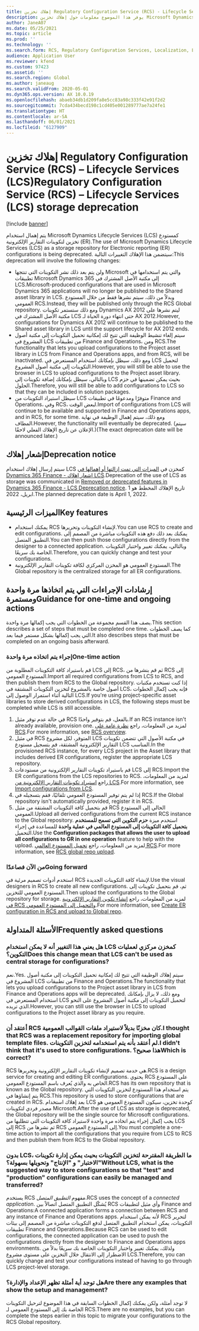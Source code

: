 ```yaml
---
title: إهلاك تخزين Regulatory Configuration Service (RCS) - Lifecycle Services (LCS)
description: يوفر هذا الموضوع معلومات حول إهلاك تخزين Microsoft Dynamics Lifecycle Services (LCS) الذي يتم التخطيط له كجزء من نشر المستودع العالمي Regulatory Configuration Service (RCS).
author: JaneA07
ms.date: 05/25/2021
ms.topic: article
ms.prod: ''
ms.technology: ''
ms.search.form: RCS, Regulatory Configuration Services, Localization, LCS storage, LCS storage deprecation
audience: Application User
ms.reviewer: kfend
ms.custom: 97423
ms.assetid: ''
ms.search.region: Global
ms.author: janeaug
ms.search.validFrom: 2020-05-01
ms.dyn365.ops.version: AX 10.0.19
ms.openlocfilehash: abaeb34db1d209fa8e5cc83a98c333f42e91f2d2
ms.sourcegitcommit: 7cda434becd198c1cd405e001289777ae7a24fe1
ms.translationtype: HT
ms.contentlocale: ar-SA
ms.lasthandoff: 06/01/2021
ms.locfileid: "6127909"
---
```

# <a name="regulatory-configuration-service-rcs--lifecycle-services-lcs-storage-deprecation"></a><span data-ttu-id="d6684-103">إهلاك تخزين Regulatory Configuration Service (RCS) – Lifecycle Services (LCS)</span><span class="sxs-lookup"><span data-stu-id="d6684-103">Regulatory Configuration Service (RCS) – Lifecycle Services (LCS) storage deprecation</span></span>

[!include [banner](../includes/banner.md)]

<span data-ttu-id="d6684-104">يتم إهمال استخدام Microsoft Dynamics Lifecycle Services (LCS) كمستودع تخزين لتكوينات التقارير الإلكترونية (ER).</span><span class="sxs-lookup"><span data-stu-id="d6684-104">The use of Microsoft Dynamics Lifecycle Services (LCS) as a storage repository for Electronic reporting (ER) configurations is being deprecated.</span></span> <span data-ttu-id="d6684-105">سيتضمن هذا الإهلاك التغييرات التالية:</span><span class="sxs-lookup"><span data-stu-id="d6684-105">This deprecation will involve the following changes:</span></span>

- <span data-ttu-id="d6684-106">ولن يتم بعد ذلك نشر التكوينات التي تنتجها Microsoft والتي يتم استخدامها في تطبيقات Microsoft Dynamics 365 إلى مكتبة الأصل المشترك في LCS.</span><span class="sxs-lookup"><span data-stu-id="d6684-106">Microsoft-produced configurations that are used in Microsoft Dynamics 365 applications will no longer be published to the Shared asset library in LCS.</span></span> <span data-ttu-id="d6684-107">وبدلاً من ذلك، سيتم نشرها فقط من خلال المستودع العمومي RCS.</span><span class="sxs-lookup"><span data-stu-id="d6684-107">Instead, they will be published only through the RCS Global repository.</span></span> <span data-ttu-id="d6684-108">ومع ذلك ستستمر تكوينات Dynamics AX 2012 ليتم نشرها على مكتبة الأصل المشترك في LCS حتى انتهاء دورة الحياة لـ AX 2012.</span><span class="sxs-lookup"><span data-stu-id="d6684-108">However, configurations for Dynamics AX 2012 will continue to be published to the Shared asset library in LCS until the support lifecycle for AX 2012 ends.</span></span>
- <span data-ttu-id="d6684-109">سيتم إلغاء تنشيط الوظيفة التي تتيح لك إمكانية تحميل التكوينات إلى مكتبة أصول المشروع في LCS من تطبيقات Finance and Operations، ومن RCS.</span><span class="sxs-lookup"><span data-stu-id="d6684-109">The functionality that lets you upload configurations to the Project asset library in LCS from Finance and Operations apps, and from RCS, will be inactivated.</span></span> <span data-ttu-id="d6684-110">ومع ذلك، سيظل بإمكانك استخدام المستعرض في LCS لتحميل التكوينات إلى مكتبة أصول المشروع.</span><span class="sxs-lookup"><span data-stu-id="d6684-110">However, you will still be able to use the browser in LCS to upload configurations to the Project asset library.</span></span> <span data-ttu-id="d6684-111">وبالتالي، سيظل بإمكانك إضافة تكوينات إلى LCS بحيث يمكن تضمينها في حزم الحلول.</span><span class="sxs-lookup"><span data-stu-id="d6684-111">Therefore, you will still be able to add configurations to LCS so that they can be included in solution packages.</span></span>
- <span data-ttu-id="d6684-112">سيظل استيراد التكوينات من LCS متوفرًا ومدعومًا في تطبيقات Finance and Operations، وفي RCS، لبعض الوقت.</span><span class="sxs-lookup"><span data-stu-id="d6684-112">Import of configurations from LCS will continue to be available and supported in Finance and Operations apps, and in RCS, for some time.</span></span> <span data-ttu-id="d6684-113">ومع ذلك، سيتم إهمال الوظيفة في نهاية المطاف.</span><span class="sxs-lookup"><span data-stu-id="d6684-113">However, the functionality will eventually be deprecated.</span></span> <span data-ttu-id="d6684-114">(سيتم الإعلان عن تاريخ الإهلاك الفعلي لاحقًا.)</span><span class="sxs-lookup"><span data-stu-id="d6684-114">(The exact deprecation date will be announced later.)</span></span>

## <a name="deprecation-notice"></a><span data-ttu-id="d6684-115">إشعار إهلاك</span><span class="sxs-lookup"><span data-stu-id="d6684-115">Deprecation notice</span></span>

<span data-ttu-id="d6684-116">سيتم إرسال إهلاك استخدام LCS كمخزن في [‏‫الميزات التي تمت إزالتها أو إهمالها‬ في Dynamics 365 Finance - إشعار إهلاك LCS](../get-started/removed-deprecated-features-finance.md#features-removed-or-deprecated-in-the-finance-10017-release).</span><span class="sxs-lookup"><span data-stu-id="d6684-116">Deprecation of the use of LCS as storage was communicated in [Removed or deprecated features in Dynamics 365 Finance - LCS Deprecation notice](../get-started/removed-deprecated-features-finance.md#features-removed-or-deprecated-in-the-finance-10017-release).</span></span> <span data-ttu-id="d6684-117">تاريخ الإهلاك المخطط هو 1 ابريل، 2022.</span><span class="sxs-lookup"><span data-stu-id="d6684-117">The planned deprecation date is April 1, 2022.</span></span>

## <a name="key-features"></a><span data-ttu-id="d6684-118">الميزات الرئيسية</span><span class="sxs-lookup"><span data-stu-id="d6684-118">Key features</span></span>

- <span data-ttu-id="d6684-119">يمكنك استخدام RCS لإنشاء التكوينات وتحريرها.</span><span class="sxs-lookup"><span data-stu-id="d6684-119">You can use RCS to create and edit configurations.</span></span> <span data-ttu-id="d6684-120">يمكنك بعد ذلك دفع هذه التكوينات مباشرة من المصمم إلى التطبيق المتصل.</span><span class="sxs-lookup"><span data-stu-id="d6684-120">You can then push those configurations directly from the designer to a connected application.</span></span> <span data-ttu-id="d6684-121">وبالتالي، يمكنك تغيير واختبار التكوينات الخاصة بك سريعًا.</span><span class="sxs-lookup"><span data-stu-id="d6684-121">Therefore, you can quickly change and test your configurations.</span></span>
- <span data-ttu-id="d6684-122">المستودع العمومي هو المخزن المركزي لكافة تكوينات التقارير الإلكترونية.</span><span class="sxs-lookup"><span data-stu-id="d6684-122">The Global repository is the centralized storage for all ER configurations.</span></span>

## <a name="guidance-for-one-time-and-ongoing-actions"></a><span data-ttu-id="d6684-123">إرشادات الإجراءات التي يتم اتخاذها مرة واحدة ومستمرة</span><span class="sxs-lookup"><span data-stu-id="d6684-123">Guidance for one-time and ongoing actions</span></span>

<span data-ttu-id="d6684-124">يصف هذا القسم مجموعة من الخطوات التي يجب إكمالها مرة واحدة.</span><span class="sxs-lookup"><span data-stu-id="d6684-124">This section describes a set of steps that must be completed one time.</span></span> <span data-ttu-id="d6684-125">كما يصف الخطوات التي يجب إكمالها بشكل مستمر فيما بعد.</span><span class="sxs-lookup"><span data-stu-id="d6684-125">It also describes steps that must be completed on an ongoing basis afterward.</span></span>

### <a name="one-time-action"></a><span data-ttu-id="d6684-126">إجراء يتم اتخاذه مرة واحدة</span><span class="sxs-lookup"><span data-stu-id="d6684-126">One-time action</span></span>

<span data-ttu-id="d6684-127">قم باستيراد كافة التكوينات المطلوبة من LCS إلى RCS، ثم قم بنشرها من RCS إلى المستودع العمومي.</span><span class="sxs-lookup"><span data-stu-id="d6684-127">Import all required configurations from LCS to RCS, and then publish them from RCS to the Global repository.</span></span> <span data-ttu-id="d6684-128">إذا كنت تستخدم مكتبات أصول خاصة بالمشروع لتخزين التكوينات المشتقة في LCS، فإنه يجب إكمال الخطوات التالية أثناء استمرار الوصول إلى LCS.</span><span class="sxs-lookup"><span data-stu-id="d6684-128">If you're using project-specific asset libraries to store derived configurations in LCS, the following steps must be completed while LCS is still accessible.</span></span>

1. <span data-ttu-id="d6684-129">في حالة عدم توفر مثيل RCS بالفعل، قم بتوفير واحدًا.</span><span class="sxs-lookup"><span data-stu-id="d6684-129">If an RCS instance isn't already available, provision one.</span></span> <span data-ttu-id="d6684-130">لمزيد من المعلومات، راجع [نظرة عامة على RCS](rcs-overview.md).</span><span class="sxs-lookup"><span data-stu-id="d6684-130">For more information, see [RCS overview](rcs-overview.md).</span></span>
2. <span data-ttu-id="d6684-131">في مثيل RCS المتوفر، لكل مشروع LCS في مكتبة الأصول التي تتضمن تكوينات التقارير الإلكترونية المشتقة، قم بتسجيل مستودع LCS المناسب.</span><span class="sxs-lookup"><span data-stu-id="d6684-131">In the provisioned RCS instance, for every LCS project in the Asset library that includes derived ER configurations, register the appropriate LCS repository.</span></span>
3. <span data-ttu-id="d6684-132">قم باستيراد تكوينات التقارير الإلكترونية من مستودعات LCS إلى RCS.</span><span class="sxs-lookup"><span data-stu-id="d6684-132">Import the ER configurations from the LCS repositories to RCS.</span></span> <span data-ttu-id="d6684-133">لمزيد من المعلومات، راجع [استيراد تكوينات التقارير الإلكترونية من LCS](../../dev-itpro/analytics/tasks/er-import-configuration-lifecycle-services.md).</span><span class="sxs-lookup"><span data-stu-id="d6684-133">For more information, see [Import configurations from LCS](../../dev-itpro/analytics/tasks/er-import-configuration-lifecycle-services.md).</span></span>
4. <span data-ttu-id="d6684-134">إذا لم يتم توفير المستودع العمومي تلقائيًا، فقم بتسجيله في RCS.</span><span class="sxs-lookup"><span data-stu-id="d6684-134">If the Global repository isn't automatically provided, register it in RCS.</span></span>
5. <span data-ttu-id="d6684-135">قم بتحميل كافة التكوينات المشتقة من مثيل RCS الحالي إلى المستودع العمومي.</span><span class="sxs-lookup"><span data-stu-id="d6684-135">Upload all derived configurations from the current RCS instance to the Global repository.</span></span> <span data-ttu-id="d6684-136">استخدم ميزة **حزم التكوين التي تسمح للمستخدم بتحميل كافة التكوينات إلى المستودع العالمي في عملية واحدة** للمساعدة في إجراء التحميل.</span><span class="sxs-lookup"><span data-stu-id="d6684-136">Use the **Configuration packages that allows the user to upload all configurations to GR in one operation** feature to help with the upload.</span></span> <span data-ttu-id="d6684-137">لمزيد من المعلومات، راجع [تحميل المستودع العالمي RCS](rcs-global-repo-upload.md).</span><span class="sxs-lookup"><span data-stu-id="d6684-137">For more information, see [RCS global repo upload](rcs-global-repo-upload.md).</span></span>

### <a name="going-forward"></a><span data-ttu-id="d6684-138">من الآن فصاعدًا</span><span class="sxs-lookup"><span data-stu-id="d6684-138">Going forward</span></span>

<span data-ttu-id="d6684-139">استخدم أدوات تصميم مرئية في RCS لإنشاء كافة التكوينات الجديدة.</span><span class="sxs-lookup"><span data-stu-id="d6684-139">Use the visual designers in RCS to create all new configurations.</span></span> <span data-ttu-id="d6684-140">ثم، قم بتحميل تكوينات إلى المستودع العمومي للتخزين.</span><span class="sxs-lookup"><span data-stu-id="d6684-140">Then upload the configurations to the Global repository for storage.</span></span> <span data-ttu-id="d6684-141">لمزيد من المعلومات، راجع [إنشاء تكوين التقارير الإلكترونية في RCS والتحميل إلى المستودع العمومي](rcs-global-repo-upload.md).</span><span class="sxs-lookup"><span data-stu-id="d6684-141">For more information, see [Create ER configuration in RCS and upload to Global repo](rcs-global-repo-upload.md).</span></span>

## <a name="frequently-asked-questions"></a><span data-ttu-id="d6684-142">الأسئلة المتداولة</span><span class="sxs-lookup"><span data-stu-id="d6684-142">Frequently asked questions</span></span>

### <a name="does-this-change-mean-that-lcs-cant-be-used-as-central-storage-for-configurations"></a><span data-ttu-id="d6684-143">هل يعني هذا التغيير أنه لا يمكن استخدام LCS كمخزن مركزي لعمليات التكوين؟</span><span class="sxs-lookup"><span data-stu-id="d6684-143">Does this change mean that LCS can't be used as central storage for configurations?</span></span>

<span data-ttu-id="d6684-144">نعم.</span><span class="sxs-lookup"><span data-stu-id="d6684-144">Yes.</span></span> <span data-ttu-id="d6684-145">سيتم إهلاك الوظيفة التي تتيح لك إمكانية تحميل التكوينات إلى مكتبة أصول المشروع في LCS من تطبيقات Finance and Operations.</span><span class="sxs-lookup"><span data-stu-id="d6684-145">The functionality that lets you upload configurations to the Project asset library in LCS from Finance and Operations apps will be deprecated.</span></span> <span data-ttu-id="d6684-146">ومع ذلك، لا يزال بإمكانك استخدام المستعرض في LCS لتحميل التكوينات إلى مكتبة أصول المشروع على النحو الذي تريده.</span><span class="sxs-lookup"><span data-stu-id="d6684-146">However, you can still use the browser in LCS to upload configurations to the Project asset library as you require.</span></span>

### <a name="i-thought-that-rcs-was-a-replacement-repository-for-importing-global-template-files-i-didnt-think-that-its-used-to-store-configurations-which-is-correct"></a><span data-ttu-id="d6684-147">أعتقد أن RCS كان مخزنًا بديلاً لاستيراد ملفات القوالب العمومية.</span><span class="sxs-lookup"><span data-stu-id="d6684-147">I thought that RCS was a replacement repository for importing global template files.</span></span> <span data-ttu-id="d6684-148">لم أعتقد بأنه يتم استخدامه لتخزين التكوينات.</span><span class="sxs-lookup"><span data-stu-id="d6684-148">I didn't think that it's used to store configurations.</span></span> <span data-ttu-id="d6684-149">هذا صحيح؟</span><span class="sxs-lookup"><span data-stu-id="d6684-149">Which is correct?</span></span>

<span data-ttu-id="d6684-150">RCS هي خدمة تصميم لإنشاء تكوينات التقارير الإلكترونية وتحريرها.</span><span class="sxs-lookup"><span data-stu-id="d6684-150">RCS is a design service for creating and editing ER configurations.</span></span> <span data-ttu-id="d6684-151">يحتوي RCS على المستودع الخاص به والذي يُعرف باسم المستودع العمومي.</span><span class="sxs-lookup"><span data-stu-id="d6684-151">RCS has its own repository that is known as the Global repository.</span></span> <span data-ttu-id="d6684-152">يتم استخدام هذا المستودع لتخزين التكوينات التي يتم إنشاؤها في RCS.</span><span class="sxs-lookup"><span data-stu-id="d6684-152">This repository is used to store configurations that are created in RCS.</span></span> <span data-ttu-id="d6684-153">بعد إهلاك استخدام LCS كوحدة تخزين، سيكون المستودع العمومي هو مصدر فردي لتكوينات Microsoft.</span><span class="sxs-lookup"><span data-stu-id="d6684-153">After the use of LCS as storage is deprecated, the Global repository will be the single source for Microsoft configurations.</span></span> <span data-ttu-id="d6684-154">يجب إكمال إجراء يتم اتخاذه مرة واحدة لاستيراد كافة التكوينات التي تتطلبها من LCS إلى RCS ثم نشرها من RCS إلى المستودع العمومي.</span><span class="sxs-lookup"><span data-stu-id="d6684-154">You must complete a one-time action to import all the configurations that you require from LCS to RCS and then publish them from RCS to the Global repository.</span></span>

### <a name="without-lcs-what-is-the-suggested-way-to-store-configurations-so-that-test-and-production-configurations-can-easily-be-managed-and-transferred"></a><span data-ttu-id="d6684-155">بدون LCS، ما الطريقة المقترحة لتخزين التكوينات بحيث يمكن إدارة تكوينات "الاختبار" و "الإنتاج" وتحويلها بسهولة؟</span><span class="sxs-lookup"><span data-stu-id="d6684-155">Without LCS, what is the suggested way to store configurations so that "test" and "production" configurations can easily be managed and transferred?</span></span>

<span data-ttu-id="d6684-156">يستخدم RCS مفهوم *التطبيق المتصل*.</span><span class="sxs-lookup"><span data-stu-id="d6684-156">RCS uses the concept of a *connected application*.</span></span> <span data-ttu-id="d6684-157">يُشكّل التطبيق المتصل اتصالاً بين RCS وأي مثيل لتطبيقات Finance and Operations:</span><span class="sxs-lookup"><span data-stu-id="d6684-157">A connected application forms a connection between RCS and any instance of Finance and Operations apps.</span></span> <span data-ttu-id="d6684-158">لأنه يمكن استخدام RCS لتحرير التكوينات، يمكن استخدام التطبيق المتصل لدفع التكوينات مباشرة من المصمم إلى بيئات تطبيقات Finance and Operations.</span><span class="sxs-lookup"><span data-stu-id="d6684-158">Because RCS can be used to edit configurations, the connected application can be used to push the configurations directly from the designer to Finance and Operations apps environments.</span></span> <span data-ttu-id="d6684-159">ولذلك، يمكنك تغيير واختبار التكوينات الخاصة بك سريعًا بدلاً من الاضطرار إلى الانتقال خلال التخزين على مستوى مشروع LCS.</span><span class="sxs-lookup"><span data-stu-id="d6684-159">Therefore, you can quickly change and test your configurations instead of having to go through LCS project-level storage.</span></span>

### <a name="are-there-any-examples-that-show-the-setup-and-management"></a><span data-ttu-id="d6684-160">هل توجد أية أمثلة تظهر الإعداد والإدارة؟</span><span class="sxs-lookup"><span data-stu-id="d6684-160">Are there any examples that show the setup and management?</span></span>

<span data-ttu-id="d6684-161">لا توجد أمثلة، ولكن يمكنك إكمال الخطوات السابقة في هذا الموضوع لترحيل التكوينات الخاصة بك إلى المستودع العمومي لـ RCS.</span><span class="sxs-lookup"><span data-stu-id="d6684-161">There are no examples, but you can complete the steps earlier in this topic to migrate your configurations to the RCS Global repository.</span></span>
